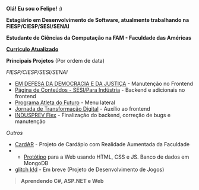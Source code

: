**Olá! Eu sou o Felipe! :)**

**Estagiário em Desenvolvimento de Software, atualmente trabalhando na FIESP/CIESP/SESI/SENAI**

**Estudante de Ciências da Computação na FAM - Faculdade das Américas**

**[Curriculo Atualizado](https://curriculum.hifeeeh.com/ "Curriculo Atualizado")**

**Principais Projetos** (Por ordem de data)

*FIESP/CIESP/SESI/SENAI*
+ [EM DEFESA DA DEMOCRACIA E DA JUSTIÇA](https://www.defesademocraciaejustica.com.br/ "EM DEFESA DA DEMOCRACIA E DA JUSTIÇA") - Manutenção no Frontend
+ [Página de Conteúdos - SESI/Para Indústria](https://www.sesisp.org.br/para-industria/conteudos "Página de Conteúdos - SESI/Para Indústria") - Backend e adicionais no frontend
+ [Programa Atleta do Futuro](https://www.sesisp.org.br/esporte/atleta-do-futuro-paf?menu=paf "Programa Atleta do Futuro") - Menu lateral
+ [Jornada de Transformação Digital](https://jornadadigital.sp.senai.br/ "Jornada de Transformação Digital") - Auxílio ao frontend
+ [INDUSPREV Flex](https://indusprev.com.br/ "INDUSPREV") - Finalização do backend, correção de bugs e manutenção

*Outros*
+ [CardAR](https://github.com/cardapioAR "CardAR") - Projeto de Cardápio com Realidade Aumentada da Faculdade
+ + [Protótipo](https://github.com/cardapioAR/cardAR-web "Protótipo") para a Web usando HTML, CSS e JS. Banco de dados em MongoDB
+ [glitch k!d](https://github.com/glitch-kid "glitch k!d") - Em breve (Projeto de Desenvolvimento de Jogos)

> **Aprendendo C#, ASP.NET e Web**

